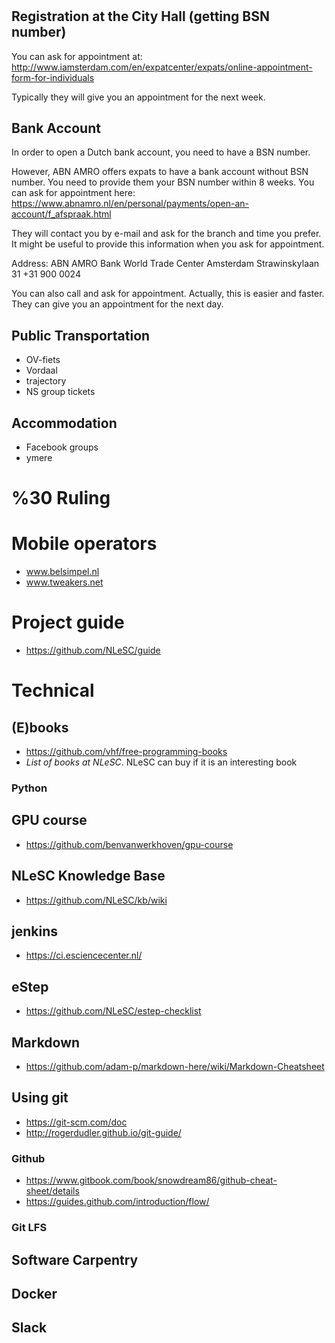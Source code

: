#

## Registration at the City Hall (getting BSN number)
You can ask for appointment at:
http://www.iamsterdam.com/en/expatcenter/expats/online-appointment-form-for-individuals

Typically they will give you an appointment for the next week.


## Bank Account

In order to open a Dutch bank account, you need to have a BSN number.

However, ABN AMRO offers expats to have a bank account without BSN number. You need to provide them your
BSN number within 8 weeks.
You can ask for appointment here:
https://www.abnamro.nl/en/personal/payments/open-an-account/f_afspraak.html

They will contact you by e-mail and ask for the branch and time you prefer. 
It might be useful to provide this information when you ask for appointment.

Address:
ABN AMRO Bank
World Trade Center Amsterdam
Strawinskylaan 31
+31 900 0024


You can also call and ask for appointment. Actually, this is easier and faster. 
They can give you an appointment for the next day.

## Public Transportation
- OV-fiets
- Vordaal
- trajectory
- NS group tickets





## Accommodation
- Facebook groups
- ymere



# %30 Ruling

# Mobile operators
- www.belsimpel.nl
- www.tweakers.net

# Project guide
- https://github.com/NLeSC/guide

# Technical

## (E)books
- https://github.com/vhf/free-programming-books
- *List of books at NLeSC*. NLeSC can buy if it is an interesting book

### Python


## GPU course
- https://github.com/benvanwerkhoven/gpu-course

## NLeSC Knowledge Base
- https://github.com/NLeSC/kb/wiki


## jenkins
- https://ci.esciencecenter.nl/

## eStep
- https://github.com/NLeSC/estep-checklist

## Markdown
- https://github.com/adam-p/markdown-here/wiki/Markdown-Cheatsheet


## Using git
- https://git-scm.com/doc
- http://rogerdudler.github.io/git-guide/


### Github
- https://www.gitbook.com/book/snowdream86/github-cheat-sheet/details
- https://guides.github.com/introduction/flow/


### Git LFS


## Software Carpentry


## Docker


## Slack




